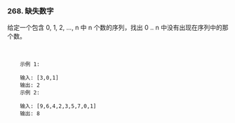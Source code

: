 ### 268. 缺失数字


给定一个包含 0, 1, 2, ..., n 中 n 个数的序列，找出 0 .. n 中没有出现在序列中的那个数。

 

```
    示例 1:
    
    输入: [3,0,1]
    输出: 2
    示例 2:
    
    输入: [9,6,4,2,3,5,7,0,1]
    输出: 8

```